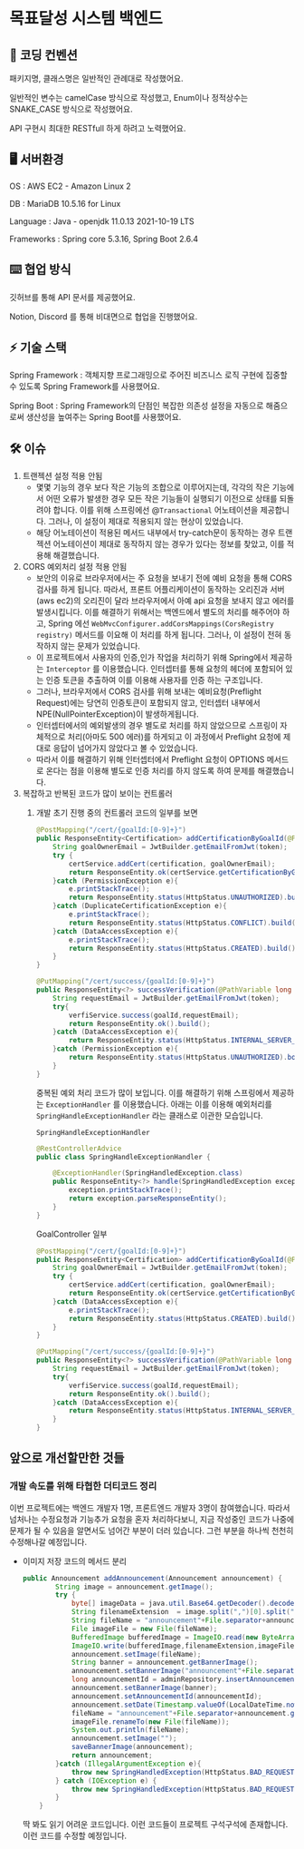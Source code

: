 # 목표달성 시스템 백엔드 
## 🤙 코딩 컨벤션

패키지명, 클래스명은 일반적인 관례대로 작성했어요.

일반적인 변수는 camelCase 방식으로 작성했고, Enum이나 정적상수는 SNAKE_CASE 방식으로 작성했어요.

API 구현시 최대한 RESTfull 하게 하려고 노력했어요.

## 🖥 서버환경

OS : AWS EC2 - Amazon Linux 2

DB : MariaDB 10.5.16 for Linux

Language : Java - openjdk 11.0.13 2021-10-19 LTS

Frameworks : Spring core 5.3.16, Spring Boot 2.6.4

## ⌨️ 협업 방식

깃허브를 통해 API 문서를 제공했어요.

Notion, Discord 를 통해 비대면으로 협업을 진행했어요.

## ⚡ 기술 스택

Spring Framework : 객체지향 프로그래밍으로 주어진 비즈니스 로직 구현에 집중할 수 있도록 Spring Framework를 사용했어요.

Spring Boot : Spring Framework의 단점인 복잡한 의존성 설정을 자동으로 해줌으로써 생산성을 높여주는 Spring Boot를 사용했어요.

## 🛠 이슈

1. 트랜젝션 설정 적용 안됨
    - 몇몇 기능의 경우 보다 작은 기능의 조합으로 이루어지는데, 각각의 작은 기능에서 어떤 오류가 발생한 경우 모든 작은 기능들이 실행되기 이전으로 상태를 되돌려야 합니다. 이를 위해 스프링에선 @`Transactional` 어노테이션을 제공합니다. 그러나, 이 설정이 제대로 적용되지 않는 현상이 있었습니다.
    - 해당 어노테이션이 적용된 메서드 내부에서 try-catch문이 동작하는 경우 트랜젝션 어노테이션이 제대로 동작하지 않는 경우가 있다는 정보를 찾았고, 이를 적용해 해결했습니다.
2. CORS 예외처리 설정 적용 안됨
    - 보안의 이유로 브라우저에서는 주 요청을 보내기 전에 예비 요청을 통해 CORS 검사를 하게 됩니다. 따라서, 프론트 어플리케이션이 동작하는 오리진과 서버(aws ec2)의 오리진이 달라 브라우저에서 아예 api 요청을 보내지 않고 에러를 발생시킵니다. 이를 해결하기 위해서는 백엔드에서 별도의 처리를 해주어야 하고, Spring 에선 `WebMvcConfigurer.addCorsMappings(CorsRegistry registry)` 메서드를 이요해 이 처리를 하게 됩니다. 그러나, 이 설정이 전혀 동작하지 않는 문제가 있었습니다.
    - 이 프로젝트에서 사용자의 인증,인가 작업을 처리하기 위해 Spring에서 제공하는 `Interceptor` 를 이용했습니다. 인터셉터를 통해 요청의 헤더에 포함되어 있는 인증 토큰을 추출하여 이를 이용해 사용자를 인증 하는 구조입니다.
    - 그러나, 브라우저에서 CORS 검사를 위해 보내는 예비요청(Preflight Request)에는 당연히 인증토큰이 포함되지 않고, 인터셉터 내부에서 NPE(NullPointerException)이 발생하게됩니다.
    - 인터셉터에서의 예외발생의 경우 별도로 처리를 하지 않았으므로 스프링이 자체적으로 처리(아마도 500 에러)를 하게되고 이 과정에서 Preflight 요청에 제대로 응답이 넘어가지 않았다고 볼 수 있었습니다.
    - 따라서 이를 해결하기 위해 인터셉터에서 Preflight 요청이 OPTIONS 메서드로 온다는 점을 이용해 별도로 인증 처리를 하지 않도록 하여 문제를 해결했습니다.
3. 복잡하고 반복된 코드가 많이 보이는 컨트롤러
    1. 개발 초기 진행 중의 컨트롤러 코드의 일부를 보면

        ```java
        @PostMapping("/cert/{goalId:[0-9]+}")
        public ResponseEntity<Certification> addCertificationByGoalId(@PathVariable long goalId, @RequestBody Certification certification, @RequestHeader("Authorization") String token){
            String goalOwnerEmail = JwtBuilder.getEmailFromJwt(token);
            try {
                certService.addCert(certification, goalOwnerEmail);
                return ResponseEntity.ok(certService.getCertificationByGoalId(goalId).orElseThrow());
            }catch (PermissionException e){
                e.printStackTrace();
                return ResponseEntity.status(HttpStatus.UNAUTHORIZED).build();
            }catch (DuplicateCertificationException e){
                e.printStackTrace();
                return ResponseEntity.status(HttpStatus.CONFLICT).build();
            }catch (DataAccessException e){
                e.printStackTrace();
                return ResponseEntity.status(HttpStatus.CREATED).build();
            }
        }
        
        @PutMapping("/cert/success/{goalId:[0-9]+}")
        public ResponseEntity<?> successVerification(@PathVariable long goalId,@RequestHeader("Authorization") String token){
            String requestEmail = JwtBuilder.getEmailFromJwt(token);
            try{
                verfiService.success(goalId,requestEmail);
                return ResponseEntity.ok().build();
            }catch (DataAccessException e){
                return ResponseEntity.status(HttpStatus.INTERNAL_SERVER_ERROR).build();
            }catch (PermissionException e){
                return ResponseEntity.status(HttpStatus.UNAUTHORIZED).body(e.getMessage());
            }
        }
        ```

       중복된 예외 처리 코드가 많이 보입니다. 이를 해결하기 위해 스프링에서 제공하는 `ExceptionHandler` 를 이용했습니다. 아래는 이를 이용해 예외처리를 `SpringHandleExceptionHandler` 라는 클래스로 이관한 모습입니다.

       `SpringHandleExceptionHandler`

        ```java
        @RestControllerAdvice
        public class SpringHandleExceptionHandler {
        
            @ExceptionHandler(SpringHandledException.class)
            public ResponseEntity<?> handle(SpringHandledException exception){
                exception.printStackTrace();
                return exception.parseResponseEntity();
            }
        }
        ```

       GoalController 일부

        ```java
        @PostMapping("/cert/{goalId:[0-9]+}")
        public ResponseEntity<Certification> addCertificationByGoalId(@PathVariable long goalId, @RequestBody Certification certification, @RequestHeader("Authorization") String token){
            String goalOwnerEmail = JwtBuilder.getEmailFromJwt(token);
            try {
                certService.addCert(certification, goalOwnerEmail);
                return ResponseEntity.ok(certService.getCertificationByGoalId(goalId));
            }catch (DataAccessException e){
                e.printStackTrace();
                return ResponseEntity.status(HttpStatus.CREATED).build();
            }
        }
        
        @PutMapping("/cert/success/{goalId:[0-9]+}")
        public ResponseEntity<?> successVerification(@PathVariable long goalId,@RequestHeader("Authorization") String token){
            String requestEmail = JwtBuilder.getEmailFromJwt(token);
            try{
                verfiService.success(goalId,requestEmail);
                return ResponseEntity.ok().build();
            }catch (DataAccessException e){
                return ResponseEntity.status(HttpStatus.INTERNAL_SERVER_ERROR).build();
            }
        }
        ```


## 앞으로 개선할만한 것들
### 개발 속도를 위해 타협한 더티코드 정리
이번 프로젝트에는 백엔드 개발자 1명, 프론트엔드 개발자 3명이 참여했습니다. 따라서 넘처나는 수정요청과 기능추가 요청을 혼자 처리하다보니, 지금 작성중인 코드가 나중에 문제가 될 수 있음을 알면서도 넘어간 부분이 더러 있습니다. 그런 부분을 하나씩 천천히 수정해나갈 예정입니다.
- 이미지 저장 코드의 메서드 분리
    ```java
    public Announcement addAnnouncement(Announcement announcement) {
            String image = announcement.getImage();
            try {
                byte[] imageData = java.util.Base64.getDecoder().decode(image.substring(image.indexOf(",") + 1));
                String filenameExtension  = image.split(",")[0].split("/")[1].split(";")[0];
                String fileName = "announcement"+File.separator+announcement.getAnnouncementId();
                File imageFile = new File(fileName);
                BufferedImage bufferedImage = ImageIO.read(new ByteArrayInputStream(imageData));
                ImageIO.write(bufferedImage,filenameExtension,imageFile);
                announcement.setImage(fileName);
                String banner = announcement.getBannerImage();
                announcement.setBannerImage("announcement"+File.separator+"banner"+announcement.getAnnouncementId());
                long announcementId = adminRepository.insertAnnouncement(announcement);
                announcement.setBannerImage(banner);
                announcement.setAnnouncementId(announcementId);
                announcement.setDate(Timestamp.valueOf(LocalDateTime.now()));
                fileName = "announcement"+File.separator+announcement.getAnnouncementId();
                imageFile.renameTo(new File(fileName));
                System.out.println(fileName);
                announcement.setImage("");
                saveBannerImage(announcement);
                return announcement;
            }catch (IllegalArgumentException e){
                throw new SpringHandledException(HttpStatus.BAD_REQUEST,ErrorCode.UNKNOWN,"POST /api/admin/announcement","DataURI 이미지가 아닙니다.");
            } catch (IOException e) {
                throw new SpringHandledException(HttpStatus.BAD_REQUEST,ErrorCode.UNKNOWN,"POST /api/admin/announcement","DataURI 를 파일로 바꿀 수 없습니다.");
            }
        }
    ```
  딱 봐도 읽기 어려운 코드입니다. 이런 코드들이 프로젝트 구석구석에 존재합니다. 이런 코드를 수정할 예정입니다.
